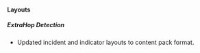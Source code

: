 
#### Layouts
##### ExtraHop Detection
 - Updated incident and indicator layouts to content pack format.